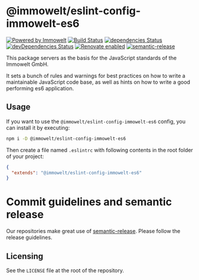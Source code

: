 # @immowelt/eslint-config-immowelt-es6

[![Powered by Immowelt](https://img.shields.io/badge/powered%20by-immowelt-yellow.svg?colorB=ffb200)](https://stackshare.io/immowelt-group/)
[![Build Status](https://travis-ci.org/ImmoweltGroup/eslint-config-immowelt-es6.svg?branch=master)](https://travis-ci.org/ImmoweltGroup/eslint-config-immowelt-es6)
[![dependencies Status](https://david-dm.org/ImmoweltGroup/eslint-config-immowelt-es6/status.svg)](https://david-dm.org/ImmoweltGroup/eslint-config-immowelt-es6)
[![devDependencies Status](https://david-dm.org/ImmoweltGroup/eslint-config-immowelt-es6/dev-status.svg)](https://david-dm.org/ImmoweltGroup/eslint-config-immowelt-es6?type=dev)
[![Renovate enabled](https://img.shields.io/badge/renovate-enabled-brightgreen.svg)](https://renovateapp.com/)
[![semantic-release](https://img.shields.io/badge/%20%20%F0%9F%93%A6%F0%9F%9A%80-semantic--release-e10079.svg)](https://github.com/semantic-release/semantic-release)

This package servers as the basis for the JavaScript standards of the Immowelt GmbH.

It sets a bunch of rules and warnings for best practices on how to write a maintainable JavaScript code base, as well as hints on how to write a good performing es6 application.

## Usage

If you want to use the `@immowelt/eslint-config-immowelt-es6` config, you can install it by executing:

```bash
npm i -D @immowelt/eslint-config-immowelt-es6
```

Then create a file named `.eslintrc` with following contents in the root folder of your project:

```json
{
  "extends": "@immowelt/eslint-config-immowelt-es6"
}
```

# Commit guidelines and semantic release

Our repositories make great use of [semantic-release](https://semantic-release.gitbooks.io/semantic-release/content/#how-does-it-work). Please follow the release guidelines. 

## Licensing
See the `LICENSE` file at the root of the repository.
